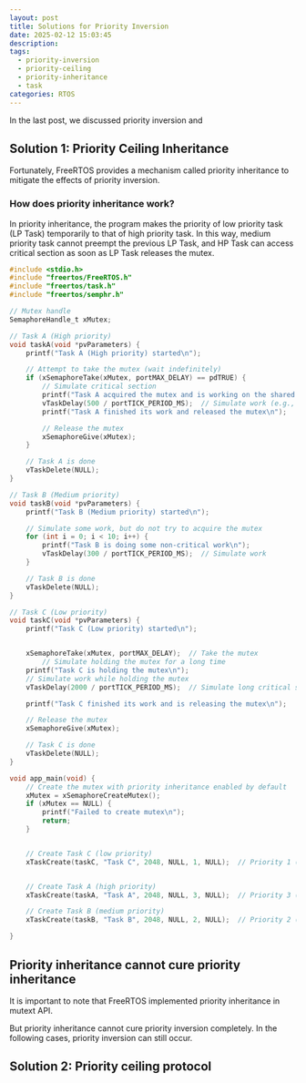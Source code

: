 ```yaml
---
layout: post
title: Solutions for Priority Inversion
date: 2025-02-12 15:03:45
description:
tags:
  - priority-inversion
  - priority-ceiling
  - priority-inheritance
  - task
categories: RTOS
---
```


In the last post, we discussed priority inversion and

## Solution 1: Priority Ceiling Inheritance

Fortunately, FreeRTOS provides a mechanism called priority inheritance to mitigate the effects of priority inversion.

### How does priority inheritance work?

In priority inheritance, the program makes the priority of low priority task (LP Task) temporarily to that of high priority task. In this way, medium priority task cannot preempt the previous LP Task, and HP Task can access critical section as soon as LP Task releases the mutex.

```c
#include <stdio.h>
#include "freertos/FreeRTOS.h"
#include "freertos/task.h"
#include "freertos/semphr.h"

// Mutex handle
SemaphoreHandle_t xMutex;

// Task A (High priority)
void taskA(void *pvParameters) {
    printf("Task A (High priority) started\n");

    // Attempt to take the mutex (wait indefinitely)
    if (xSemaphoreTake(xMutex, portMAX_DELAY) == pdTRUE) {
        // Simulate critical section
        printf("Task A acquired the mutex and is working on the shared resource\n");
        vTaskDelay(500 / portTICK_PERIOD_MS);  // Simulate work (e.g., processing)
        printf("Task A finished its work and released the mutex\n");

        // Release the mutex
        xSemaphoreGive(xMutex);
    }

    // Task A is done
    vTaskDelete(NULL);
}

// Task B (Medium priority)
void taskB(void *pvParameters) {
    printf("Task B (Medium priority) started\n");

    // Simulate some work, but do not try to acquire the mutex
    for (int i = 0; i < 10; i++) {
        printf("Task B is doing some non-critical work\n");
        vTaskDelay(300 / portTICK_PERIOD_MS);  // Simulate work
    }

    // Task B is done
    vTaskDelete(NULL);
}

// Task C (Low priority)
void taskC(void *pvParameters) {
    printf("Task C (Low priority) started\n");


    xSemaphoreTake(xMutex, portMAX_DELAY);  // Take the mutex
        // Simulate holding the mutex for a long time
    printf("Task C is holding the mutex\n");
    // Simulate work while holding the mutex
    vTaskDelay(2000 / portTICK_PERIOD_MS);  // Simulate long critical section (holding mutex)

    printf("Task C finished its work and is releasing the mutex\n");

    // Release the mutex
    xSemaphoreGive(xMutex);

    // Task C is done
    vTaskDelete(NULL);
}

void app_main(void) {
    // Create the mutex with priority inheritance enabled by default
    xMutex = xSemaphoreCreateMutex();
    if (xMutex == NULL) {
        printf("Failed to create mutex\n");
        return;
    }


    // Create Task C (low priority)
    xTaskCreate(taskC, "Task C", 2048, NULL, 1, NULL);  // Priority 1 (Low priority)


    // Create Task A (high priority)
    xTaskCreate(taskA, "Task A", 2048, NULL, 3, NULL);  // Priority 3 (High priority)

    // Create Task B (medium priority)
    xTaskCreate(taskB, "Task B", 2048, NULL, 2, NULL);  // Priority 2 (Medium priority)

}

```

## Priority inheritance cannot cure priority inheritance

It is important to note that FreeRTOS implemented priority inheritance in mutext API.

But priority inheritance cannot cure priority inversion completely. In the following cases, priority inversion can still occur.

## Solution 2: Priority ceiling protocol
